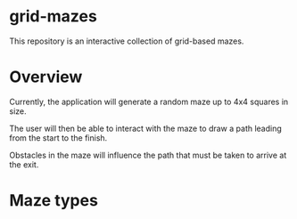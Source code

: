 # grid-mazes

This repository is an interactive collection of grid-based mazes.

# Overview

Currently, the application will generate a random maze up to 4x4 squares in size.

The user will then be able to interact with the maze to draw a path leading from the start to the finish.

Obstacles in the maze will influence the path that must be taken to arrive at the exit.

# Maze types


